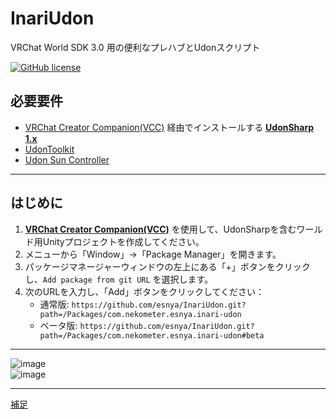 # InariUdon  
VRChat World SDK 3.0 用の便利なプレハブとUdonスクリプト

[![GitHub license](https://img.shields.io/github/license/SeaeeesSan/SimpleFolderIcon)](https://github.com/SeaeeesSan/SimpleFolderIcon/blob/master/LICENSE)

## 必要要件
- [VRChat Creator Companion(VCC)](https://github.com/vrchat-community/creator-companion) 経由でインストールする [**UdonSharp 1.x**](https://github.com/vrchat-community/UdonSharp)
- [UdonToolkit](https://github.com/orels1/UdonToolkit/)
- [Udon Sun Controller](https://github.com/esnya/UdonSunController)

---

## はじめに  

1. [**VRChat Creator Companion(VCC)**](https://github.com/vrchat-community/creator-companion) を使用して、UdonSharpを含むワールド用Unityプロジェクトを作成してください。  
2. メニューから「Window」→「Package Manager」を開きます。  
3. パッケージマネージャーウィンドウの左上にある「+」ボタンをクリックし、`Add package from git URL` を選択します。  
4. 次のURLを入力し、「Add」ボタンをクリックしてください：  
   - 通常版: `https://github.com/esnya/InariUdon.git?path=/Packages/com.nekometer.esnya.inari-udon`  
   - ベータ版: `https://github.com/esnya/InariUdon.git?path=/Packages/com.nekometer.esnya.inari-udon#beta`  

---

![image](https://user-images.githubusercontent.com/2088693/180705211-f0f25559-d66f-460c-aede-445a230ae87a.png)  
![image](https://user-images.githubusercontent.com/2088693/180705244-5dea9e3b-62a0-4ed5-b12d-89e612f49ecc.png)  

---

[補足](https://github.com/itounagi0116/InariUdon/blob/master/%E8%A3%9C%E8%B6%B3.md)
